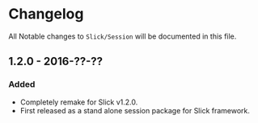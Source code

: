 # Changelog

All Notable changes to `Slick/Session` will be documented in this file.

## 1.2.0 - 2016-??-??

### Added
- Completely remake for Slick v1.2.0.
- First released as a stand alone session package for Slick framework.
